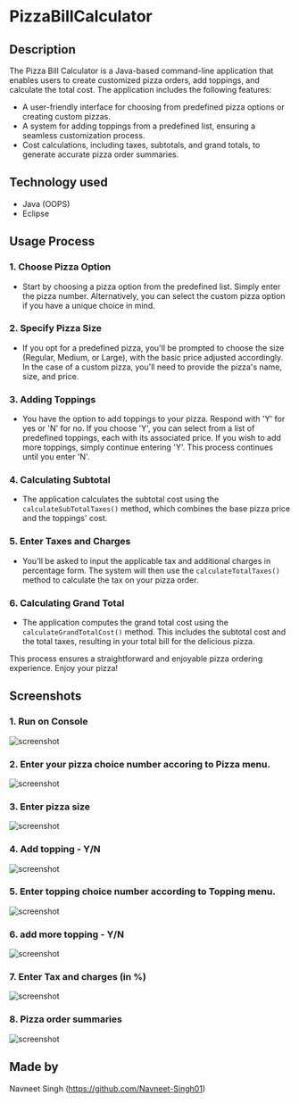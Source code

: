 # PizzaBillCalculator

## Description

The Pizza Bill Calculator is a Java-based command-line application that enables users to create customized pizza orders, add toppings, and calculate the total cost. The application includes the following features:

- A user-friendly interface for choosing from predefined pizza options or creating custom pizzas.
- A system for adding toppings from a predefined list, ensuring a seamless customization process.
- Cost calculations, including taxes, subtotals, and grand totals, to generate accurate pizza order summaries.

## Technology used

- Java (OOPS)
- Eclipse

## Usage Process

### 1. Choose Pizza Option
- Start by choosing a pizza option from the predefined list. Simply enter the pizza number. Alternatively, you can select the custom pizza option if you have a unique choice in mind.

### 2. Specify Pizza Size
- If you opt for a predefined pizza, you'll be prompted to choose the size (Regular, Medium, or Large), with the basic price adjusted accordingly. In the case of a custom pizza, you'll need to provide the pizza's name, size, and price.

### 3. Adding Toppings
- You have the option to add toppings to your pizza. Respond with 'Y' for yes or 'N' for no. If you choose 'Y', you can select from a list of predefined toppings, each with its associated price. If you wish to add more toppings, simply continue entering 'Y'. This process continues until you enter 'N'.

### 4. Calculating Subtotal
- The application calculates the subtotal cost using the `calculateSubTotalTaxes()` method, which combines the base pizza price and the toppings' cost.

### 5. Enter Taxes and Charges
- You'll be asked to input the applicable tax and additional charges in percentage form. The system will then use the `calculateTotalTaxes()` method to calculate the tax on your pizza order.

### 6. Calculating Grand Total
- The application computes the grand total cost using the `calculateGrandTotalCost()` method. This includes the subtotal cost and the total taxes, resulting in your total bill for the delicious pizza.

This process ensures a straightforward and enjoyable pizza ordering experience. Enjoy your pizza!

## Screenshots

### 1. Run on Console

![screenshot](./screenshots/screenshot-1.png)

### 2. Enter your pizza choice number accoring to Pizza menu.

![screenshot](./screenshots/screenshot-2.png)

### 3. Enter pizza size

![screenshot](./screenshots/screenshot-3.png)

### 4. Add topping - Y/N

![screenshot](./screenshots/screenshot-4.png)

### 5. Enter topping choice number according to Topping menu.

![screenshot](./screenshots/screenshot-5.png)

### 6. add more topping - Y/N

![screenshot](./screenshots/screenshot-6.png)

### 7. Enter Tax and charges (in %)

![screenshot](./screenshots/screenshot-7.png)

### 8. Pizza order summaries

![screenshot](./screenshots/screenshot-8.png)

## Made by 

Navneet Singh (https://github.com/Navneet-Singh01)
